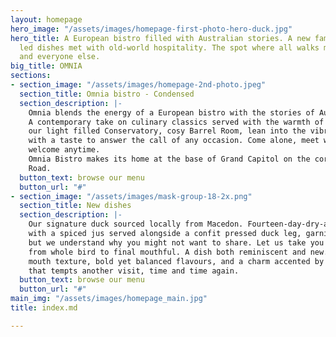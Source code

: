 ```yaml
---
layout: homepage
hero_image: "/assets/images/homepage-first-photo-hero-duck.jpg"
hero_title: A European bistro filled with Australian stories. A new familiar. Produce
  led dishes met with old-world hospitality. The spot where all walks meet. For you
  and everyone else.
big_title: OMNIA
sections:
- section_image: "/assets/images/homepage-2nd-photo.jpeg"
  section_title: Omnia bistro - Condensed
  section_description: |-
    Omnia blends the energy of a European bistro with the stories of Australia’s best growers and producers.
    A contemporary take on culinary classics served with the warmth of old-world hospitality. Take a seat in
    our light filled Conservatory, cosy Barrel Room, lean into the vibrant ambience of the bar. A setting paired
    with a taste to answer the call of any occasion. Come alone, meet with friends, toast with us. You’re
    welcome anytime.
    Omnia Bistro makes its home at the base of Grand Capitol on the corner of Chapel Street and Toorak
    Road.
  button_text: browse our menu
  button_url: "#"
- section_image: "/assets/images/mask-group-18-2x.png"
  section_title: New dishes
  section_description: |-
    Our signature duck sourced locally from Macedon. Fourteen-day-dry-aged, honey roasted duck finished
    with a spiced jus served alongside a confit pressed duck leg, garnished with nashi pear. A dish for two,
    but we understand why you might not want to share. Let us take you on a visual and sensory experience
    from whole bird to final mouthful. A dish both reminiscent and new. A coming together of melt-in-your-
    mouth texture, bold yet balanced flavours, and a charm accented by a restrained attentiveness. A taste
    that tempts another visit, time and time again.
  button_text: browse our menu
  button_url: "#"
main_img: "/assets/images/homepage_main.jpg"
title: index.md

---
```

